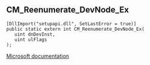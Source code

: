 ## CM_Reenumerate_DevNode_Ex

```
[DllImport("setupapi.dll", SetLastError = true)]
public static extern int CM_Reenumerate_DevNode_Ex(
   uint dnDevInst,
   uint ulFlags
);
```

[Microsoft documentation](https://docs.microsoft.com/en-us/windows/win32/api/cfgmgr32/nf-cfgmgr32-cm_reenumerate_devnode_ex)

